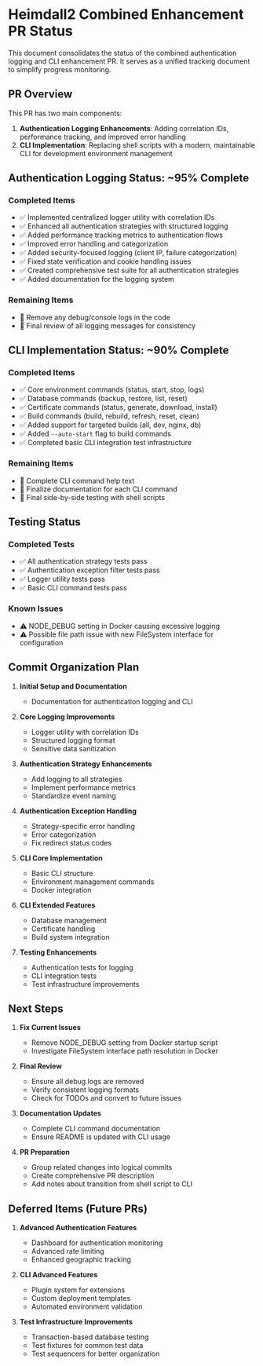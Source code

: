 # Heimdall2 Combined Enhancement PR Status

This document consolidates the status of the combined authentication logging and CLI enhancement PR. It serves as a unified tracking document to simplify progress monitoring.

## PR Overview

This PR has two main components:
1. **Authentication Logging Enhancements**: Adding correlation IDs, performance tracking, and improved error handling
2. **CLI Implementation**: Replacing shell scripts with a modern, maintainable CLI for development environment management

## Authentication Logging Status: ~95% Complete

### Completed Items
- ✅ Implemented centralized logger utility with correlation IDs
- ✅ Enhanced all authentication strategies with structured logging
- ✅ Added performance tracking metrics to authentication flows
- ✅ Improved error handling and categorization
- ✅ Added security-focused logging (client IP, failure categorization)
- ✅ Fixed state verification and cookie handling issues
- ✅ Created comprehensive test suite for all authentication strategies
- ✅ Added documentation for the logging system

### Remaining Items
- 🔄 Remove any debug/console logs in the code
- 🔄 Final review of all logging messages for consistency

## CLI Implementation Status: ~90% Complete

### Completed Items
- ✅ Core environment commands (status, start, stop, logs)
- ✅ Database commands (backup, restore, list, reset)
- ✅ Certificate commands (status, generate, download, install)
- ✅ Build commands (build, rebuild, refresh, reset, clean)
- ✅ Added support for targeted builds (all, dev, nginx, db)
- ✅ Added `--auto-start` flag to build commands
- ✅ Completed basic CLI integration test infrastructure

### Remaining Items
- 🔄 Complete CLI command help text
- 🔄 Finalize documentation for each CLI command
- 🔄 Final side-by-side testing with shell scripts

## Testing Status

### Completed Tests
- ✅ All authentication strategy tests pass
- ✅ Authentication exception filter tests pass
- ✅ Logger utility tests pass
- ✅ Basic CLI command tests pass

### Known Issues
- ⚠️ NODE_DEBUG setting in Docker causing excessive logging
- ⚠️ Possible file path issue with new FileSystem interface for configuration

## Commit Organization Plan

1. **Initial Setup and Documentation**
   - Documentation for authentication logging and CLI

2. **Core Logging Improvements**
   - Logger utility with correlation IDs
   - Structured logging format
   - Sensitive data sanitization

3. **Authentication Strategy Enhancements**
   - Add logging to all strategies
   - Implement performance metrics
   - Standardize event naming

4. **Authentication Exception Handling**
   - Strategy-specific error handling
   - Error categorization
   - Fix redirect status codes

5. **CLI Core Implementation**
   - Basic CLI structure
   - Environment management commands
   - Docker integration

6. **CLI Extended Features**
   - Database management
   - Certificate handling
   - Build system integration

7. **Testing Enhancements**
   - Authentication tests for logging
   - CLI integration tests
   - Test infrastructure improvements

## Next Steps

1. **Fix Current Issues**
   - Remove NODE_DEBUG setting from Docker startup script
   - Investigate FileSystem interface path resolution in Docker

2. **Final Review**
   - Ensure all debug logs are removed
   - Verify consistent logging formats
   - Check for TODOs and convert to future issues

3. **Documentation Updates**
   - Complete CLI command documentation
   - Ensure README is updated with CLI usage

4. **PR Preparation**
   - Group related changes into logical commits
   - Create comprehensive PR description
   - Add notes about transition from shell script to CLI

## Deferred Items (Future PRs)

1. **Advanced Authentication Features**
   - Dashboard for authentication monitoring
   - Advanced rate limiting
   - Enhanced geographic tracking

2. **CLI Advanced Features**
   - Plugin system for extensions
   - Custom deployment templates
   - Automated environment validation

3. **Test Infrastructure Improvements**
   - Transaction-based database testing
   - Test fixtures for common test data
   - Test sequencers for better organization